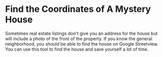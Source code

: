 # Find the Coordinates of A Mystery House
Sometimes real estate listings don't give you an address for the house but will include a photo of the front of the property.
If you know the general neighborhood, you should be able to find the house on Google Streetview.
You can use this tool to find the house and save yourself a lot of time.
